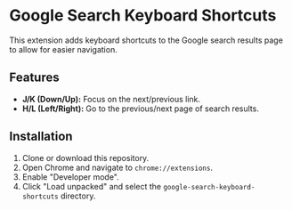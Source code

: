 # Google Search Keyboard Shortcuts

This extension adds keyboard shortcuts to the Google search results page to allow for easier navigation.

## Features

- **J/K (Down/Up):** Focus on the next/previous link.
- **H/L (Left/Right):** Go to the previous/next page of search results.

## Installation

1. Clone or download this repository.
2. Open Chrome and navigate to `chrome://extensions`.
3. Enable "Developer mode".
4. Click "Load unpacked" and select the `google-search-keyboard-shortcuts` directory.
